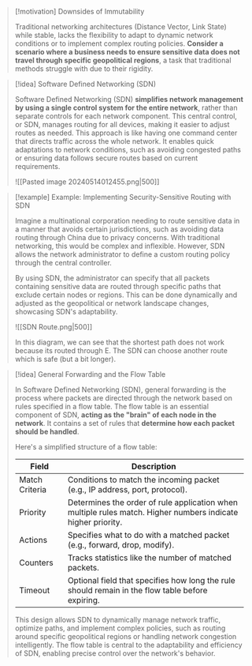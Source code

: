 > [!motivation] Downsides of Immutability
> 
> Traditional networking architectures (Distance Vector, Link State) while stable, lacks the flexibility to adapt to dynamic network conditions or to implement complex routing policies. **Consider a scenario where a business needs to ensure sensitive data does not travel through specific geopolitical regions**, a task that traditional methods struggle with due to their rigidity.

> [!idea] Software Defined Networking (SDN)
> 
> Software Defined Networking (SDN) **simplifies network management by using a single control system for the entire network**, rather than separate controls for each network component. This central control, or SDN, manages routing for all devices, making it easier to adjust routes as needed. This approach is like having one command center that directs traffic across the whole network. It enables quick adaptations to network conditions, such as avoiding congested paths or ensuring data follows secure routes based on current requirements.
> 
> ![[Pasted image 20240514012455.png|500]]

> [!example] Example: Implementing Security-Sensitive Routing with SDN
> 
> Imagine a multinational corporation needing to route sensitive data in a manner that avoids certain jurisdictions, such as avoiding data routing through China due to privacy concerns. With traditional networking, this would be complex and inflexible. However, SDN allows the network administrator to define a custom routing policy through the central controller. 
> 
> By using SDN, the administrator can specify that all packets containing sensitive data are routed through specific paths that exclude certain nodes or regions. This can be done dynamically and adjusted as the geopolitical or network landscape changes, showcasing SDN's adaptability.
> 
> ![[SDN Route.png|500]]
> 
> In this diagram, we can see that the shortest path does not work because its routed through E. The SDN can choose another route which is safe (but a bit longer).

> [!idea] General Forwarding and the Flow Table
>
> In Software Defined Networking (SDN), general forwarding is the process where packets are directed through the network based on rules specified in a flow table. The flow table is an essential component of SDN, **acting as the "brain" of each node in the network**. It contains a set of rules that **determine how each packet should be handled**.
>
> Here's a simplified structure of a flow table:
>
> | Field              | Description                                          |
> |--------------------|------------------------------------------------------|
> | Match Criteria     | Conditions to match the incoming packet (e.g., IP address, port, protocol). |
> | Priority           | Determines the order of rule application when multiple rules match. Higher numbers indicate higher priority. |
> | Actions            | Specifies what to do with a matched packet (e.g., forward, drop, modify). |
> | Counters           | Tracks statistics like the number of matched packets. |
> | Timeout            | Optional field that specifies how long the rule should remain in the flow table before expiring. |
>
> This design allows SDN to dynamically manage network traffic, optimize paths, and implement complex policies, such as routing around specific geopolitical regions or handling network congestion intelligently. The flow table is central to the adaptability and efficiency of SDN, enabling precise control over the network's behavior.